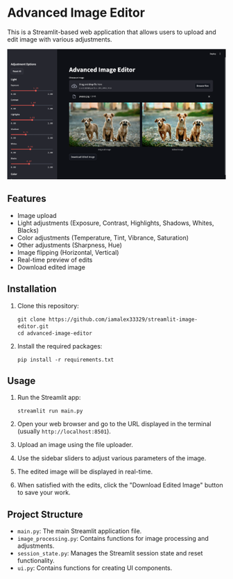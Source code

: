 # Advanced Image Editor

This is a Streamlit-based web application that allows users to upload and edit image with various adjustments.

![Screenshot](https://github.com/iamalex33329/streamlit-image-editor/blob/master/images/Screenshot.png)

## Features

- Image upload
- Light adjustments (Exposure, Contrast, Highlights, Shadows, Whites, Blacks)
- Color adjustments (Temperature, Tint, Vibrance, Saturation)
- Other adjustments (Sharpness, Hue)
- Image flipping (Horizontal, Vertical)
- Real-time preview of edits
- Download edited image

## Installation

1. Clone this repository:
   ```
   git clone https://github.com/iamalex33329/streamlit-image-editor.git
   cd advanced-image-editor
   ```

2. Install the required packages:
   ```
   pip install -r requirements.txt
   ```

## Usage

1. Run the Streamlit app:
   ```
   streamlit run main.py
   ```

2. Open your web browser and go to the URL displayed in the terminal (usually `http://localhost:8501`).

3. Upload an image using the file uploader.

4. Use the sidebar sliders to adjust various parameters of the image.

5. The edited image will be displayed in real-time.

6. When satisfied with the edits, click the "Download Edited Image" button to save your work.

## Project Structure

- `main.py`: The main Streamlit application file.
- `image_processing.py`: Contains functions for image processing and adjustments.
- `session_state.py`: Manages the Streamlit session state and reset functionality.
- `ui.py`: Contains functions for creating UI components.